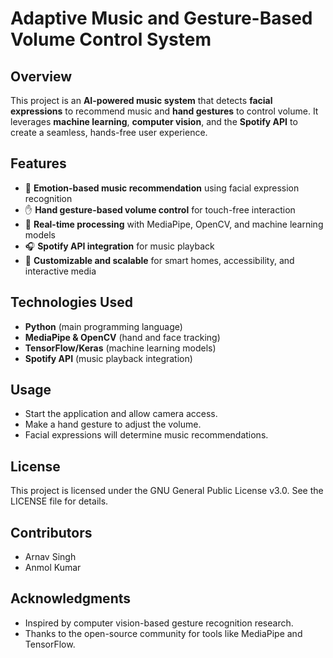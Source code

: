 # Adaptive Music and Gesture-Based Volume Control System  

## Overview  
This project is an **AI-powered music system** that detects **facial expressions** to recommend music and **hand gestures** to control volume. It leverages **machine learning**, **computer vision**, and the **Spotify API** to create a seamless, hands-free user experience.  

## Features  
- 🎵 **Emotion-based music recommendation** using facial expression recognition  
- ✋ **Hand gesture-based volume control** for touch-free interaction  
- 🤖 **Real-time processing** with MediaPipe, OpenCV, and machine learning models  
- 🎧 **Spotify API integration** for music playback  
- 🔧 **Customizable and scalable** for smart homes, accessibility, and interactive media  

## Technologies Used  
- **Python** (main programming language)  
- **MediaPipe & OpenCV** (hand and face tracking)  
- **TensorFlow/Keras** (machine learning models)  
- **Spotify API** (music playback integration)

## Usage
- Start the application and allow camera access.
- Make a hand gesture to adjust the volume.
- Facial expressions will determine music recommendations.

## License
This project is licensed under the GNU General Public License v3.0. See the LICENSE file for details.

## Contributors
- Arnav Singh
- Anmol Kumar

## Acknowledgments
- Inspired by computer vision-based gesture recognition research.
- Thanks to the open-source community for tools like MediaPipe and TensorFlow.
